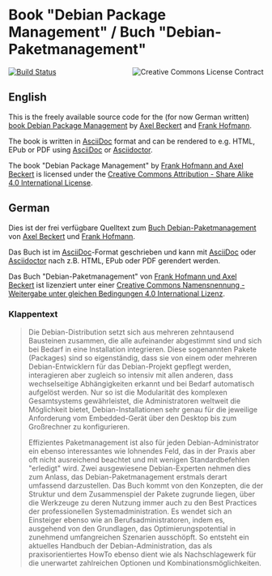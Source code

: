 # Book "Debian Package Management" / Buch "Debian-Paketmanagement"

<a rel="license" href="http://creativecommons.org/licenses/by-sa/4.0/"><img alt="Creative Commons License Contract" style="border-width:0" src="https://i.creativecommons.org/l/by-sa/4.0/88x31.png" align="right" /></a>
[![Build Status](https://travis-ci.org/dpmb/dpmb.svg?branch=master)](https://travis-ci.org/dpmb/dpmb)

## English

This is the freely available source code for the (for now German written)
[book Debian Package Management](http://www.dpmb.org/) by
[Axel Beckert](http://axel.beckert.ch/) and
[Frank Hofmann](http://www.efho.de/).

The book is written in [AsciiDoc](http://asciidoc.org/) format and can be
rendered to e.g. HTML, EPub or PDF using [AsciiDoc](http://asciidoc.org/) or
[Asciidoctor](http://asciidoctor.org/).

<span xmlns:dct="http://purl.org/dc/terms/" href="http://purl.org/dc/dcmitype/Text" property="dct:title" rel="dct:type">The book "Debian Package Management"</span> by <a xmlns:cc="http://creativecommons.org/ns#" href="http://www.dpmb.org/" property="cc:attributionName" rel="cc:attributionURL">Frank Hofmann and Axel Beckert</a> is licensed under the <a rel="license" href="http://creativecommons.org/licenses/by-sa/4.0/">Creative Commons Attribution - Share Alike 4.0 International License</a>.

## German

Dies ist der frei verfügbare Quelltext zum
[Buch Debian-Paketmanagement](http://www.dpmb.org/) von
[Axel Beckert](http://axel.beckert.ch/) und
[Frank Hofmann](http://www.efho.de/).

Das Buch ist im [AsciiDoc](http://asciidoc.org/)-Format geschrieben
und kann mit [AsciiDoc](http://asciidoc.org/) oder
[Asciidoctor](http://asciidoctor.org/) nach z.B. HTML, EPub oder PDF
gerendert werden.

<span xmlns:dct="http://purl.org/dc/terms/" href="http://purl.org/dc/dcmitype/Text" property="dct:title" rel="dct:type">Das Buch "Debian-Paketmanagement"</span> von <a xmlns:cc="http://creativecommons.org/ns#" href="http://www.debian-paketmanagement.de/" property="cc:attributionName" rel="cc:attributionURL">Frank Hofmann und Axel Beckert</a> ist lizenziert unter einer <a rel="license" href="http://creativecommons.org/licenses/by-sa/4.0/">Creative Commons Namensnennung - Weitergabe unter gleichen Bedingungen 4.0 International Lizenz</a>.

### Klappentext

> Die Debian-Distribution setzt sich aus mehreren zehntausend Bausteinen
> zusammen, die alle aufeinander abgestimmt sind und sich bei Bedarf in
> eine Installation integrieren. Diese sogenannten Pakete (Packages)
> sind so eigenständig, dass sie von einem oder mehreren
> Debian-Entwicklern für das Debian-Projekt gepflegt werden,
> interagieren aber zugleich so intensiv mit allen anderen, dass
> wechselseitige Abhängigkeiten erkannt und bei Bedarf automatisch
> aufgelöst werden. Nur so ist die Modularität des komplexen
> Gesamtsystems gewährleistet, die Administratoren weltweit die
> Möglichkeit bietet, Debian-Installationen sehr genau für die jeweilige
> Anforderung vom Embedded-Gerät über den Desktop bis zum Großrechner zu
> konfigurieren.
>
> Effizientes Paketmanagement ist also für jeden Debian-Administrator
> ein ebenso interessantes wie lohnendes Feld, das in der Praxis aber
> oft nicht ausreichend beachtet und mit wenigen Standardbefehlen
> "erledigt" wird. Zwei ausgewiesene Debian-Experten nehmen dies zum
> Anlass, das Debian-Paketmanagement erstmals derart umfassend
> darzustellen. Das Buch kommt von den Konzepten, die der Struktur und
> dem Zusammenspiel der Pakete zugrunde liegen, über die Werkzeuge zu
> deren Nutzung immer auch zu den Best Practices der professionellen
> Systemadministration. Es wendet sich an Einsteiger ebenso wie an
> Berufsadministratoren, indem es, ausgehend von den Grundlagen, das
> Optimierungspotential in zunehmend umfangreichen Szenarien
> ausschöpft. So entsteht ein aktuelles Handbuch der
> Debian-Administration, das als praxisorientiertes HowTo ebenso dient
> wie als Nachschlagewerk für die unerwartet zahlreichen Optionen und
> Kombinationsmöglichkeiten.
